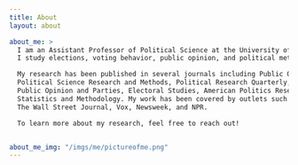 ```yaml
---
title: About
layout: about

about_me: >
  I am an Assistant Professor of Political Science at the University of Alabama. 
  I study elections, voting behavior, public opinion, and political methodology. 

  My research has been published in several journals including Public Opinion Quarterly, 
  Political Science Research and Methods, Political Research Quarterly, Journal of Elections, 
  Public Opinion and Parties, Electoral Studies, American Politics Research, and Journal of Survey 
  Statistics and Methodology. My work has been covered by outlets such as The Washington Post, The New York Times, 
  The Wall Street Journal, Vox, Newsweek, and NPR.

  To learn more about my research, feel free to reach out!


about_me_img: "/imgs/me/pictureofme.png"
---
```

